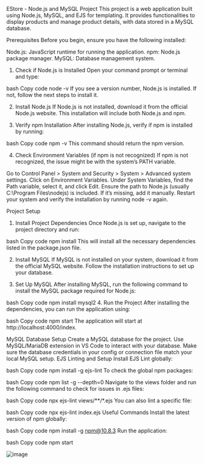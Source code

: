 EStore - Node.js and MySQL Project
This project is a web application built using Node.js, MySQL, and EJS for templating. It provides functionalities to display products and manage product details, with data stored in a MySQL database.

Prerequisites
Before you begin, ensure you have the following installed:

Node.js: JavaScript runtime for running the application.
npm: Node.js package manager.
MySQL: Database management system.
1. Check if Node.js is Installed
Open your command prompt or terminal and type:

bash
Copy code
node -v
If you see a version number, Node.js is installed. If not, follow the next steps to install it.

2. Install Node.js
If Node.js is not installed, download it from the official Node.js website. This installation will include both Node.js and npm.

3. Verify npm Installation
After installing Node.js, verify if npm is installed by running:

bash
Copy code
npm -v
This command should return the npm version.

4. Check Environment Variables (if npm is not recognized)
If npm is not recognized, the issue might be with the system’s PATH variable.

Go to Control Panel > System and Security > System > Advanced system settings.
Click on Environment Variables.
Under System Variables, find the Path variable, select it, and click Edit.
Ensure the path to Node.js (usually C:\Program Files\nodejs\) is included. If it’s missing, add it manually.
Restart your system and verify the installation by running node -v again.

Project Setup
1. Install Project Dependencies
Once Node.js is set up, navigate to the project directory and run:

bash
Copy code
npm install
This will install all the necessary dependencies listed in the package.json file.

2. Install MySQL
If MySQL is not installed on your system, download it from the official MySQL website. Follow the installation instructions to set up your database.

3. Set Up MySQL
After installing MySQL, run the following command to install the MySQL package required for Node.js:

bash
Copy code
npm install mysql2
4. Run the Project
After installing the dependencies, you can run the application using:

bash
Copy code
npm start
The application will start at http://localhost:4000/index.

MySQL Database Setup
Create a MySQL database for the project.
Use MySQL/MariaDB extension in VS Code to interact with your database.
Make sure the database credentials in your config or connection file match your local MySQL setup.
EJS Linting and Setup
Install EJS Lint globally:

bash
Copy code
npm install -g ejs-lint
To check the global npm packages:

bash
Copy code
npm list -g --depth=0
Navigate to the views folder and run the following command to check for issues in .ejs files:

bash
Copy code
npx ejs-lint views/**/*.ejs
You can also lint a specific file:

bash
Copy code
npx ejs-lint index.ejs
Useful Commands
Install the latest version of npm globally:

bash
Copy code
npm install -g npm@10.8.3
Run the application:

bash
Copy code
npm start

![image](https://github.com/user-attachments/assets/7b2aabff-45f3-403d-bf83-26b0781e1a19)

